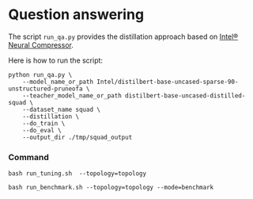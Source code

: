 # Question answering

The script `run_qa.py` provides the distillation approach based on [Intel® Neural Compressor](https://github.com/intel/neural-compressor).

Here is how to run the script:
 
```
python run_qa.py \
    --model_name_or_path Intel/distilbert-base-uncased-sparse-90-unstructured-pruneofa \
    --teacher_model_name_or_path distilbert-base-uncased-distilled-squad \
    --dataset_name squad \
    --distillation \
    --do_train \
    --do_eval \
    --output_dir ./tmp/squad_output
```

### Command

```
bash run_tuning.sh  --topology=topology
```

```
bash run_benchmark.sh --topology=topology --mode=benchmark
```
